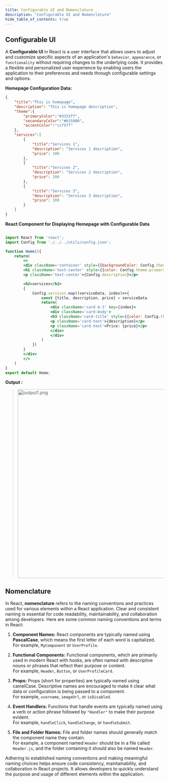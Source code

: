 ```yaml
---
title: Configurable UI and Nomenclature
description: "Configurable UI and Nomenclature"
hide_table_of_contents: true
---
```

## Configurable UI

A **Configurable UI** in React is a user interface that allows users to adjust and customize specific aspects of an application's `behavior`, `appearance`, or `functionality` without requiring changes to the underlying code. It provides a flexible and personalized user experience by enabling users the application to their preferences and needs through configurable settings and options.

**Homepage Configuration Data:**

```json title="src/utils/config.json" showLineNumbers="true"
{
    "title":"This is homepage",
    "description": "This is homepage description",
    "theme":{
        "primaryColor":"#3333ff",
        "secondaryColor":"#b35900",
        "accentColor":"ccf5ff"
    },
    "services":[
        {
            "title":"Services 1",
            "description": "Services 1 description",
            "price": 100
        },
        {
            "title":"Services 2",
            "description": "Services 2 description",
            "price": 200
        },
        {
            "title":"Services 3",
            "description": "Services 3 description",
            "price": 300
        }
    ]
}
```
**React Component for Displaying Homepage with Configurable Data**

```jsx title="src/views/Home.js" showLineNumbers="true"

import React from 'react';
import Config from './../../utils/config.json';

function Home(){
    return(
        <>
        <div className='container' style={{backgroundColor: Config.theme.accentColor}}>
        <h1 className='text-center' style={{color: Config.theme.primaryColor}}>{Config.title}</h1>
        <p className='text-center'>{Config.description}</p>

        <h2>services</h2>
        {
            Config.services.map((serviceData, index)=>{
                const {title, description, price} = serviceData
                return(
                    <div className='card m-3' key={index}>
                    <div className='card-body'>
                    <h3 className='card-title' style={{color: Config.theme.secondaryColor}}>{title}</h3>
                    <p className='card-text'>{description}</p>
                    <p className='card-text'>Price: {price}</p>
                    </div>
                    </div>
                )
            })
        }
        </div>
        </>
    )
}
export default Home;
```
**Output :**
><img src="/react/15/output1.png" alt="output1.png" width="600px"/>

## Nomenclature

In React, **nomenclature** refers to the naming conventions and practices used for various elements within a React application. Clear and consistent naming is essential for code readability, maintainability, and collaboration among developers. Here are some common naming conventions and terms in React:

1. **Component Names:** React components are typically named using **PascalCase**, which means the first letter of each word is capitalized. <br/>
For example, `MyComponent` or `UserProfile`.

2. **Functional Components:** Functional components, which are primarily used in modern React with hooks, are often named with descriptive nouns or phrases that reflect their purpose or content. <br/>
For example, `Header`, `Button`, or `UserProfileCard`.

3. **Props:** Props (short for properties) are typically named using camelCase. Descriptive names are encouraged to make it clear what data or configuration is being passed to a component. <br/>
For example, `username`, `imageUrl`, or `isDisabled`.

4. **Event Handlers:** Functions that handle events are typically named using a verb or action phrase followed by `"Handler"` to make their purpose evident. <br/>
For example, `handleClick`, `handleChange`, or `handleSubmit`.

5. **File and Folder Names:** File and folder names should generally match the component name they contain.<br/>
For example, a component named `Header` should be in a file called `Header.js`, and the folder containing it should also be named `Header`.

Adhering to established naming conventions and making meaningful naming choices helps ensure code consistency, maintainability, and collaboration in React projects. It allows developers to quickly understand the purpose and usage of different elements within the application.

